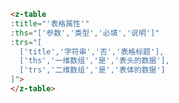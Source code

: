 <template>
  <h2><a href="#table">Table 表格</a></h2>

  <div class="introduce">
    <z-table
    :title="'表格属性'"
    :ths="['参数','类型','必填','说明']"
    :trs="[['title','字符串','否','表格标题'],['ths','一维数组','是','表头的数据'],['trs','二维数组','是','表体的数据']]">
    </z-table>
  </div>
</template>

```html
<z-table
:title="'表格属性'"
:ths="['参数','类型','必填','说明']"
:trs="[
  ['title','字符串','否','表格标题'],
  ['ths','一维数组','是','表头的数据'],
  ['trs','二维数组','是','表体的数据']
]">
</z-table>
```
